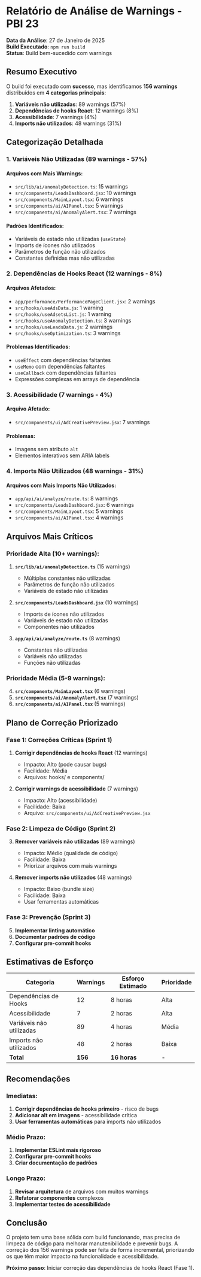 # Relatório de Análise de Warnings - PBI 23

**Data da Análise**: 27 de Janeiro de 2025  
**Build Executado**: `npm run build`  
**Status**: Build bem-sucedido com warnings

## Resumo Executivo

O build foi executado com **sucesso**, mas identificamos **156 warnings** distribuídos em **4 categorias principais**:

1. **Variáveis não utilizadas**: 89 warnings (57%)
2. **Dependências de hooks React**: 12 warnings (8%)
3. **Acessibilidade**: 7 warnings (4%)
4. **Imports não utilizados**: 48 warnings (31%)

## Categorização Detalhada

### 1. Variáveis Não Utilizadas (89 warnings - 57%)

#### Arquivos com Mais Warnings:
- `src/lib/ai/anomalyDetection.ts`: 15 warnings
- `src/components/LeadsDashboard.jsx`: 10 warnings
- `src/components/MainLayout.tsx`: 6 warnings
- `src/components/ai/AIPanel.tsx`: 5 warnings
- `src/components/ai/AnomalyAlert.tsx`: 7 warnings

#### Padrões Identificados:
- Variáveis de estado não utilizadas (`useState`)
- Imports de ícones não utilizados
- Parâmetros de função não utilizados
- Constantes definidas mas não utilizadas

### 2. Dependências de Hooks React (12 warnings - 8%)

#### Arquivos Afetados:
- `app/performance/PerformancePageClient.jsx`: 2 warnings
- `src/hooks/useAdsData.js`: 1 warning
- `src/hooks/useAdsetsList.js`: 1 warning
- `src/hooks/useAnomalyDetection.ts`: 3 warnings
- `src/hooks/useLeadsData.js`: 2 warnings
- `src/hooks/useOptimization.ts`: 3 warnings

#### Problemas Identificados:
- `useEffect` com dependências faltantes
- `useMemo` com dependências faltantes
- `useCallback` com dependências faltantes
- Expressões complexas em arrays de dependência

### 3. Acessibilidade (7 warnings - 4%)

#### Arquivo Afetado:
- `src/components/ui/AdCreativePreview.jsx`: 7 warnings

#### Problemas:
- Imagens sem atributo `alt`
- Elementos interativos sem ARIA labels

### 4. Imports Não Utilizados (48 warnings - 31%)

#### Arquivos com Mais Imports Não Utilizados:
- `app/api/ai/analyze/route.ts`: 8 warnings
- `src/components/LeadsDashboard.jsx`: 6 warnings
- `src/components/MainLayout.tsx`: 5 warnings
- `src/components/ai/AIPanel.tsx`: 4 warnings

## Arquivos Mais Críticos

### Prioridade Alta (10+ warnings):
1. **`src/lib/ai/anomalyDetection.ts`** (15 warnings)
   - Múltiplas constantes não utilizadas
   - Parâmetros de função não utilizados
   - Variáveis de estado não utilizadas

2. **`src/components/LeadsDashboard.jsx`** (10 warnings)
   - Imports de ícones não utilizados
   - Variáveis de estado não utilizadas
   - Componentes não utilizados

3. **`app/api/ai/analyze/route.ts`** (8 warnings)
   - Constantes não utilizadas
   - Variáveis não utilizadas
   - Funções não utilizadas

### Prioridade Média (5-9 warnings):
4. **`src/components/MainLayout.tsx`** (6 warnings)
5. **`src/components/ai/AnomalyAlert.tsx`** (7 warnings)
6. **`src/components/ai/AIPanel.tsx`** (5 warnings)

## Plano de Correção Priorizado

### Fase 1: Correções Críticas (Sprint 1)
1. **Corrigir dependências de hooks React** (12 warnings)
   - Impacto: Alto (pode causar bugs)
   - Facilidade: Média
   - Arquivos: hooks/ e components/

2. **Corrigir warnings de acessibilidade** (7 warnings)
   - Impacto: Alto (acessibilidade)
   - Facilidade: Baixa
   - Arquivo: `src/components/ui/AdCreativePreview.jsx`

### Fase 2: Limpeza de Código (Sprint 2)
3. **Remover variáveis não utilizadas** (89 warnings)
   - Impacto: Médio (qualidade de código)
   - Facilidade: Baixa
   - Priorizar arquivos com mais warnings

4. **Remover imports não utilizados** (48 warnings)
   - Impacto: Baixo (bundle size)
   - Facilidade: Baixa
   - Usar ferramentas automáticas

### Fase 3: Prevenção (Sprint 3)
5. **Implementar linting automático**
6. **Documentar padrões de código**
7. **Configurar pre-commit hooks**

## Estimativas de Esforço

| Categoria | Warnings | Esforço Estimado | Prioridade |
|-----------|----------|------------------|------------|
| Dependências de Hooks | 12 | 8 horas | Alta |
| Acessibilidade | 7 | 2 horas | Alta |
| Variáveis não utilizadas | 89 | 4 horas | Média |
| Imports não utilizados | 48 | 2 horas | Baixa |
| **Total** | **156** | **16 horas** | - |

## Recomendações

### Imediatas:
1. **Corrigir dependências de hooks primeiro** - risco de bugs
2. **Adicionar alt em imagens** - acessibilidade crítica
3. **Usar ferramentas automáticas** para imports não utilizados

### Médio Prazo:
1. **Implementar ESLint mais rigoroso**
2. **Configurar pre-commit hooks**
3. **Criar documentação de padrões**

### Longo Prazo:
1. **Revisar arquitetura** de arquivos com muitos warnings
2. **Refatorar componentes** complexos
3. **Implementar testes de acessibilidade**

## Conclusão

O projeto tem uma base sólida com build funcionando, mas precisa de limpeza de código para melhorar manutenibilidade e prevenir bugs. A correção dos 156 warnings pode ser feita de forma incremental, priorizando os que têm maior impacto na funcionalidade e acessibilidade.

**Próximo passo**: Iniciar correção das dependências de hooks React (Fase 1). 